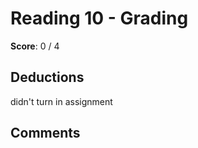 Reading 10 - Grading
====================

**Score**: 0 / 4

Deductions
----------

didn't turn in assignment

Comments
--------
